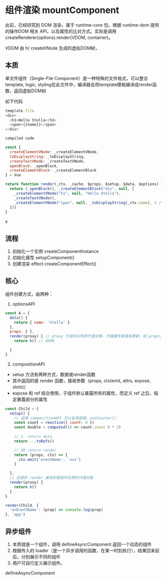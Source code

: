 # 组件渲染 mountComponent

此前，已经研究到 DOM 渲染，属于 runtime-core 包，根据 runtime-dom 提供的操作DOM 相关 API，以及属性的比对方式。实际是调用 createRenderer(options).render(VDOM, container)。

VDOM 由 h/ createVNode 生成的虚拟DOM树，

## 本质
单文件组件（Single-File Component）是一种特殊的文件格式，可以整合template, logic, styling在此文件中，编译器会将template模板编译成render函数，返回虚拟DOM树

如下代码
```js
template.file
<div>
  <h1>Hello Stella</h1>
  <span>{{name}}</span>
</div>

compiled code

const { 
  createElementVNode: _createElementVNode,
  toDisplayString: _toDisplayString,
  createTextVNode: _createTextVNode,
  openBlock: _openBlock,
  createElementBlock: _createElementBlock 
} = Vue

return function render(_ctx, _cache, $props, $setup, $data, $options) {
  return (_openBlock(), _createElementBlock("div", null, [
    _createElementVNode("h1", null, "Hello Stella"),
    _createTextVNode(),
    _createElementVNode("span", null, _toDisplayString(_ctx.name), 1 /* TEXT */)
  ]))
}
```
s
## 流程

1. 初始化一个实例 createComponentInstance
2. 初始化属性 setupComponent()
3. 创建渲染 effect createComponentEffect()


## 核心
组件创建方式，由两种：

1. optionsAPI
```js
const A = {
  data() {
    return { name: 'Stella' }
  },
  props: { },
  render(proxy) { // proxy 为组件实例的代理对象，代理属性取值和更新，如 props, attrs, state...
    return h() // VDOM

  }
}
```

2. compositionAPI
- setup 方法有两种方式，数据或render函数
- 其中返回的是 render 函数，接收参数（props, ctx(emit, attrs, expose, slots)）
- expose 和 ref 结合使用，子组件默认暴露所有的属性，而定义 ref 之后，指定暴露部分的属性

```js
const Child = {
  setup() {
    // 运用 compositionAPI 可以复用逻辑，useCounter()
    const count = reactive({ count: 0 })
    const double = computed(() => count.count 8 * 2)
  
    // 1. return data
    return ...toRefs()

    // OR return render
    return (props, ctx) => {
      ctx.emit('eventName', 'xxx')
    }

  },
  // 这里的 render 接收的是组件实例的代理对象
  render(proxy) {
    return h()
  }
}

render(Child, {
  'onEventName': (prop) => console.log(prop) 
}, 'app')
```

## 异步组件

1. 本质就是一个组件，调用 defineAsyncComponent 返回一个动态的组件
2. 根据传入的 loader（是一个异步调用的函数，在某一时刻执行），结果回来前后，分别展示不同的组件
3. 用户可自行定义展示组件。

defineAsyncComponent